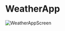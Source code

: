 # WeatherApp

![WeatherAppScreen](https://user-images.githubusercontent.com/26302413/229085095-f05760e4-bce5-4728-9e98-c972082ed3fa.png)
